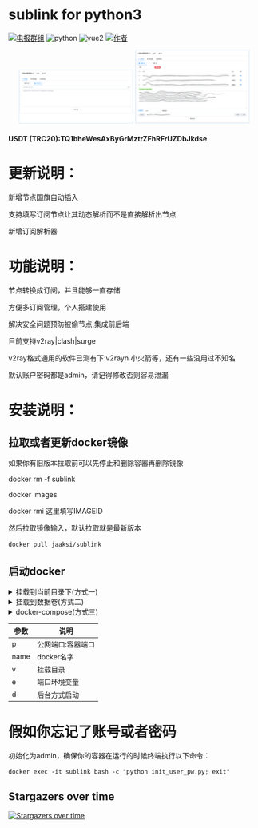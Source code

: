 # sublink for python3
[![电报群组][telegram-image]][tg-url]
![python][python-image]
![vue2][vue-image]
[![作者][author-image]][author-url]

[telegram-image]:https://img.shields.io/badge/%E7%94%B5%E6%8A%A5%E7%BE%A4%E7%BB%84-TG-red?label=%E7%94%B5%E6%8A%A5%E7%BE%A4%E7%BB%84
[tg-url]:https://t.me/+u6gLWF0yP5NiZWQ1
[python-image]:https://img.shields.io/badge/python3.8.2-blue
[vue-image]:https://img.shields.io/badge/vue2-rand
[author-image]:https://img.shields.io/badge/%E4%BD%9C%E8%80%85-TG-8A2BE2
[author-url]:https://t.me/toutie_1


<p align="center">
   <img width="45%" style="border:solid 1px #DCEBFB" src="readme/1.png" >
   <img width="45%" style="border:solid 1px #DCEBFB" src="readme/2.png">
</p>

#### USDT (TRC20):TQ1bheWesAxByGrMztrZFhRFrUZDbJkdse

# 更新说明：
新增节点国旗自动插入

支持填写订阅节点让其动态解析而不是直接解析出节点

新增订阅解析器

# 功能说明：

节点转换成订阅，并且能够一直存储

方便多订阅管理，个人搭建使用

解决安全问题预防被偷节点,集成前后端

目前支持v2ray|clash|surge

v2ray格式通用的软件已测有下:v2rayn 小火箭等，还有一些没用过不知名

默认账户密码都是admin，请记得修改否则容易泄漏

# 安装说明：

## 拉取或者更新docker镜像

如果你有旧版本拉取前可以先停止和删除容器再删除镜像

docker rm -f sublink

docker images

docker rmi 这里填写IMAGEID

然后拉取镜像输入，默认拉取就是最新版本

 ```docker pull jaaksi/sublink```

## 启动docker

<details>
<summary>挂载到当前目录下(方式一)</summary>

进入到你的目录比如你可以创建一个sublink目录然后输入

```
docker run --name sublink -p 8000:5000 \
-v $PWD/db:/app/app/db \
-e PORT=5000 \
-d jaaksi/sublink
```

</details>

<details>
<summary>挂载到数据卷(方式二)</summary>

```
docker run --name sublink -p 8000:5000 \
-v sublink_data:/app/app/db \
-e PORT=5000 \
-d jaaksi/sublink
```
查看数据存放目录docker volume inspect sublink_data
</details>

<details>
<summary>docker-compose(方式三)</summary>

下载docker-compose.yml,然后启动

```docker-compose up -d```

</details>

| 参数 | 说明          |
|--------------|--------------|
| p          | 公网端口:容器端口    |
| name       | docker名字  |
| v        | 挂载目录 |
| e        | 端口环境变量  |
| d        | 后台方式启动  |


# 假如你忘记了账号或者密码

初始化为admin，确保你的容器在运行的时候终端执行以下命令：

    docker exec -it sublink bash -c "python init_user_pw.py; exit"


## Stargazers over time
[![Stargazers over time](https://starchart.cc/jaaksii/sublink.svg?variant=adaptive)](https://starchart.cc/jaaksii/sublink)
